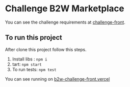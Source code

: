 # Challenge B2W Marketplace

You can see the challenge requirements at [challenge-front](https://github.com/b2w-marketplace/challenge-front).

## To run this project

After clone this project follow this steps.

1. Install libs : `npm i`
2. tart: `npm start`
3. To run tests: `npm test`

You can see running on [b2w-challenge-front.vercel](https://b2w-challenge-front.vercel.app/)
